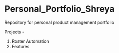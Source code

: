 # Personal_Portfolio_Shreya
Repository for personal product management portfolio

Projects -
1. Roster Automation
2. Features

